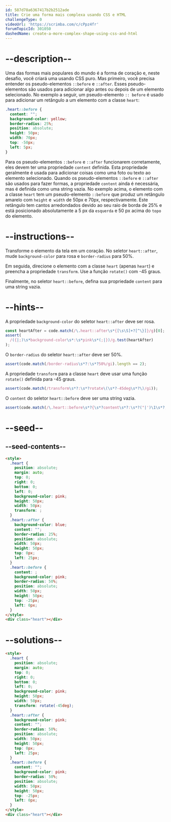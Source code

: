 ```yaml
---
id: 587d78a6367417b2b2512ade
title: Crie uma forma mais complexa usando CSS e HTML
challengeType: 0
videoUrl: 'https://scrimba.com/c/cPpz4fr'
forumTopicId: 301050
dashedName: create-a-more-complex-shape-using-css-and-html
---
```


# --description--

Uma das formas mais populares do mundo é a forma de coração e, neste desafio, você criará uma usando CSS puro. Mas primeiro, você precisa entender os pseudo-elementos `::before` e `::after`. Esses pseudo-elementos são usados para adicionar algo antes ou depois de um elemento selecionado. No exemplo a seguir, um pseudo-elemento `:: before` é usado para adicionar um retângulo a um elemento com a classe `heart`:

```css
.heart::before {
  content: "";
  background-color: yellow;
  border-radius: 25%;
  position: absolute;
  height: 50px;
  width: 70px;
  top: -50px;
  left: 5px;
}
```

Para os pseudo-elementos `::before` e `::after` funcionarem corretamente, eles devem ter uma propriedade `content` definida. Esta propriedade geralmente é usada para adicionar coisas como uma foto ou texto ao elemento selecionado. Quando os pseudo-elementos `::before` e `::after` são usados para fazer formas, a propriedade `content` ainda é necessária, mas é definida como uma string vazia. No exemplo acima, o elemento com a classe `heart` tem um pseudo-elemento `::before` que produz um retângulo amarelo com `height` e` width` de 50px e 70px, respectivamente. Este retângulo tem cantos arredondados devido ao seu raio de borda de 25% e está posicionado absolutamente a 5 px da `esquerda` e 50 px acima do `topo` do elemento.
# --instructions--

Transforme o elemento da tela em um coração. No seletor `heart::after`, mude `background-color` para rosa e `border-radius` para 50%.

Em seguida, direcione o elemento com a classe `heart` (apenas `heart`) e preencha a propriedade `transform`. Use a função `rotate()` com -45 graus.

Finalmente, no seletor `heart::before`, defina sua propriedade `content` para uma string vazia.

# --hints--

A propriedade `background-color` do seletor `heart::after` deve ser rosa.

```js
const heartAfter = code.match(/\.heart::after\s*{[\s\S]+?[^\}]}/g)[0];
assert(
  /({|;)\s*background-color\s*:\s*pink\s*(;|})/g.test(heartAfter)
);
```

O `border-radius` do seletor `heart::after` deve ser 50%.

```js
assert(code.match(/border-radius\s*?:\s*?50%/gi).length == 2);
```

A propriedade `transform` para a classe `heart` deve usar uma função `rotate()` definida para -45 graus.

```js
assert(code.match(/transform\s*?:\s*?rotate\(\s*?-45deg\s*?\)/gi));
```

O `content` do seletor `heart::before` deve ser uma string vazia.

```js
assert(code.match(/\.heart::before\s*?{\s*?content\s*?:\s*?("|')\1\s*?;/gi));
```

# --seed--

## --seed-contents--

```html
<style>
  .heart {
    position: absolute;
    margin: auto;
    top: 0;
    right: 0;
    bottom: 0;
    left: 0;
    background-color: pink;
    height: 50px;
    width: 50px;
    transform: ;
  }
  .heart::after {
    background-color: blue;
    content: "";
    border-radius: 25%;
    position: absolute;
    width: 50px;
    height: 50px;
    top: 0px;
    left: 25px;
  }
  .heart::before {
    content: ;
    background-color: pink;
    border-radius: 50%;
    position: absolute;
    width: 50px;
    height: 50px;
    top: -25px;
    left: 0px;
  }
</style>
<div class="heart"></div>
```

# --solutions--

```html
<style>
  .heart {
    position: absolute;
    margin: auto;
    top: 0;
    right: 0;
    bottom: 0;
    left: 0;
    background-color: pink;
    height: 50px;
    width: 50px;
    transform: rotate(-45deg);
  }
  .heart::after {
    background-color: pink;
    content: "";
    border-radius: 50%;
    position: absolute;
    width: 50px;
    height: 50px;
    top: 0px;
    left: 25px;
  }
  .heart::before {
    content: "";
    background-color: pink;
    border-radius: 50%;
    position: absolute;
    width: 50px;
    height: 50px;
    top: -25px;
    left: 0px;
  }
</style>
<div class="heart"></div>
```
